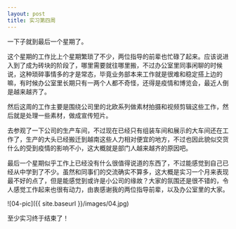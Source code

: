 ```yaml
---
layout: post
title: 实习第四周
---
```


一下子就到最后一个星期了。

这个星期的工作比上个星期繁琐了不少，两位指导的前辈也忙碌了起来。应该说进入到了成为砖块的阶段了，哪里需要就往哪里搬，不过办公室里同事闲聊的时候说，这种琐碎事情多的才是常态，毕竟业务部本来工作就是很难和稳定搭上边的嘛，有时候办公室里长期只有一两个人都不奇怪，还得是疫情和博览会，最近人倒是越来越齐了。
    
然后这周的工作主要是围绕公司里的北欧系列做素材拍摄和视频剪辑这些工作，然后就是处理一些素材，做成宣传短片。
    
去参观了一下公司的生产车间，不过现在已经只有组装车间和展示的大车间还在工作了，生产的大头已经搬迁到越南这些人力相对便宜的地方，不过也因此貌似交货什么的受到疫情的影响不小，这大概就是部门人越来越齐的原因吧。
    
最后一个星期似乎工作上已经没有什么很值得说道的东西了，不过能感觉到自己已经从中学到了不少。虽然和同事们的交流确实不算多，这大概是实习一个月来表现最不好的点了，但是能感觉到或许是小公司的缘故？大家的氛围还是很不错的，令人感觉工作起来也很有动力，由衷感谢我的两位指导前辈，以及办公室里的大家。

![04-pic]({{ site.baseurl }}/images/04.jpg)

至少实习终于结束了！

